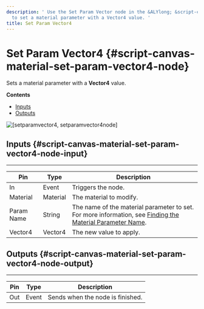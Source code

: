 ```yaml
---
description: ' Use the Set Param Vector node in the &ALYlong; &script-canvas; editor
  to set a material parameter with a Vector4 value. '
title: Set Param Vector4
---
```

# Set Param Vector4 {#script-canvas-material-set-param-vector4-node}

Sets a material parameter with a **Vector4** value\.

**Contents**
+ [Inputs](#script-canvas-material-set-param-vector4-node-input)
+ [Outputs](#script-canvas-material-set-param-vector4-node-output)

![\[setparamvector4, setparamvector4node\]](/images/userguide/scripting/script-canvas/scriptcanvasnodes/script-canvas-set-param-vector4-node.png)

## Inputs {#script-canvas-material-set-param-vector4-node-input}


****  

| Pin | Type | Description | 
| --- | --- | --- | 
| In | Event | Triggers the node\. | 
| Material | Material |  The material to modify\.  | 
| Param Name | String |  The name of the material parameter to set\.  For more information, see [Finding the Material Parameter Name](/docs/userguide/materials/param-names.md)\.  | 
| Vector4 | Vector4 |  The new value to apply\.  | 

## Outputs {#script-canvas-material-set-param-vector4-node-output}


****  

| Pin | Type | Description | 
| --- | --- | --- | 
| Out | Event | Sends when the node is finished\. | 